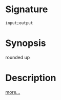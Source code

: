 # Signature
```vikid-signature
input;output
```

# Synopsis
rounded up

# Description

[more...](https://en.wikipedia.org/wiki/Rounding)